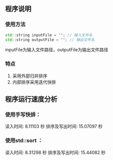 ## 程序说明
### 使用方法
~~~cpp
std::string inputFile = ""; // 输入文件名
std::string outputFile = ""; // 输出文件名
~~~
inputFile为输入文件路径，outputFile为输出文件路径
### 特点
1. 采用外部归并排序
2. 内部排序采用迭代快排


## 程序运行速度分析
### 使用手写快排：
读入时间: 8.11103 秒
排序及写出时间: 15.07097 秒

### 使用std::sort ：
读入时间: 8.31298 秒
排序及写出时间: 15.44082 秒
